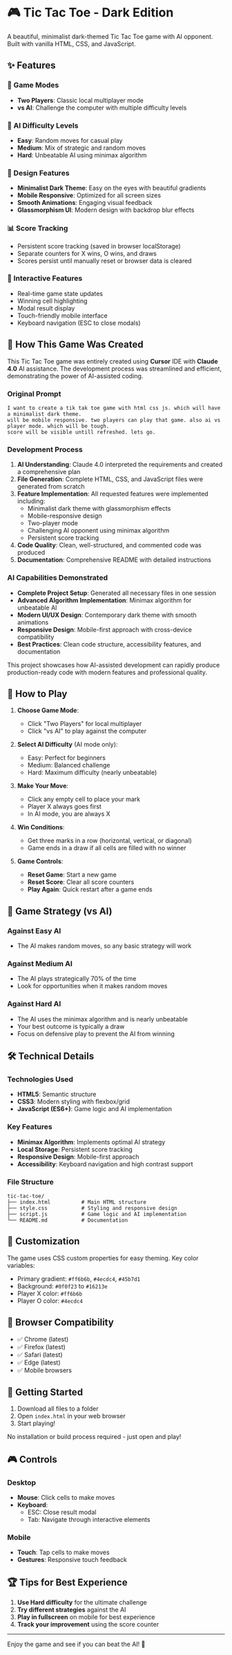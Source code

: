 # 🎮 Tic Tac Toe - Dark Edition

A beautiful, minimalist dark-themed Tic Tac Toe game with AI opponent. Built with vanilla HTML, CSS, and JavaScript.

## ✨ Features

### 🎯 Game Modes
- **Two Players**: Classic local multiplayer mode
- **vs AI**: Challenge the computer with multiple difficulty levels

### 🤖 AI Difficulty Levels
- **Easy**: Random moves for casual play
- **Medium**: Mix of strategic and random moves
- **Hard**: Unbeatable AI using minimax algorithm

### 🎨 Design Features
- **Minimalist Dark Theme**: Easy on the eyes with beautiful gradients
- **Mobile Responsive**: Optimized for all screen sizes
- **Smooth Animations**: Engaging visual feedback
- **Glassmorphism UI**: Modern design with backdrop blur effects

### 📊 Score Tracking
- Persistent score tracking (saved in browser localStorage)
- Separate counters for X wins, O wins, and draws
- Scores persist until manually reset or browser data is cleared

### 🔧 Interactive Features
- Real-time game state updates
- Winning cell highlighting
- Modal result display
- Touch-friendly mobile interface
- Keyboard navigation (ESC to close modals)

## 🤖 How This Game Was Created

This Tic Tac Toe game was entirely created using **Cursor** IDE with **Claude 4.0** AI assistance. The development process was streamlined and efficient, demonstrating the power of AI-assisted coding.

### Original Prompt
```
I want to create a tik tak toe game with html css js. which will have a minimalist dark theme. 
will be mobile responsive. two players can play that game. also ai vs player mode. which will be tough. 
score will be visible untill refreshed. lets go.
```

### Development Process
1. **AI Understanding**: Claude 4.0 interpreted the requirements and created a comprehensive plan
2. **File Generation**: Complete HTML, CSS, and JavaScript files were generated from scratch
3. **Feature Implementation**: All requested features were implemented including:
   - Minimalist dark theme with glassmorphism effects
   - Mobile-responsive design
   - Two-player mode
   - Challenging AI opponent using minimax algorithm
   - Persistent score tracking
4. **Code Quality**: Clean, well-structured, and commented code was produced
5. **Documentation**: Comprehensive README with detailed instructions

### AI Capabilities Demonstrated
- **Complete Project Setup**: Generated all necessary files in one session
- **Advanced Algorithm Implementation**: Minimax algorithm for unbeatable AI
- **Modern UI/UX Design**: Contemporary dark theme with smooth animations
- **Responsive Design**: Mobile-first approach with cross-device compatibility
- **Best Practices**: Clean code structure, accessibility features, and documentation

This project showcases how AI-assisted development can rapidly produce production-ready code with modern features and professional quality.

## 🚀 How to Play

1. **Choose Game Mode**:
   - Click "Two Players" for local multiplayer
   - Click "vs AI" to play against the computer

2. **Select AI Difficulty** (AI mode only):
   - Easy: Perfect for beginners
   - Medium: Balanced challenge
   - Hard: Maximum difficulty (nearly unbeatable)

3. **Make Your Move**:
   - Click any empty cell to place your mark
   - Player X always goes first
   - In AI mode, you are always X

4. **Win Conditions**:
   - Get three marks in a row (horizontal, vertical, or diagonal)
   - Game ends in a draw if all cells are filled with no winner

5. **Game Controls**:
   - **Reset Game**: Start a new game
   - **Reset Score**: Clear all score counters
   - **Play Again**: Quick restart after a game ends

## 🎯 Game Strategy (vs AI)

### Against Easy AI
- The AI makes random moves, so any basic strategy will work

### Against Medium AI
- The AI plays strategically 70% of the time
- Look for opportunities when it makes random moves

### Against Hard AI
- The AI uses the minimax algorithm and is nearly unbeatable
- Your best outcome is typically a draw
- Focus on defensive play to prevent the AI from winning

## 🛠️ Technical Details

### Technologies Used
- **HTML5**: Semantic structure
- **CSS3**: Modern styling with flexbox/grid
- **JavaScript (ES6+)**: Game logic and AI implementation

### Key Features
- **Minimax Algorithm**: Implements optimal AI strategy
- **Local Storage**: Persistent score tracking
- **Responsive Design**: Mobile-first approach
- **Accessibility**: Keyboard navigation and high contrast support

### File Structure
```
tic-tac-toe/
├── index.html          # Main HTML structure
├── style.css           # Styling and responsive design
├── script.js           # Game logic and AI implementation
└── README.md           # Documentation
```

## 🎨 Customization

The game uses CSS custom properties for easy theming. Key color variables:
- Primary gradient: `#ff6b6b`, `#4ecdc4`, `#45b7d1`
- Background: `#0f0f23` to `#16213e`
- Player X color: `#ff6b6b`
- Player O color: `#4ecdc4`

## 📱 Browser Compatibility

- ✅ Chrome (latest)
- ✅ Firefox (latest)
- ✅ Safari (latest)
- ✅ Edge (latest)
- ✅ Mobile browsers

## 🚀 Getting Started

1. Download all files to a folder
2. Open `index.html` in your web browser
3. Start playing!

No installation or build process required - just open and play!

## 🎮 Controls

### Desktop
- **Mouse**: Click cells to make moves
- **Keyboard**: 
  - ESC: Close result modal
  - Tab: Navigate through interactive elements

### Mobile
- **Touch**: Tap cells to make moves
- **Gestures**: Responsive touch feedback

## 🏆 Tips for Best Experience

1. **Use Hard difficulty** for the ultimate challenge
2. **Try different strategies** against the AI
3. **Play in fullscreen** on mobile for best experience
4. **Track your improvement** using the score counter

---

Enjoy the game and see if you can beat the AI! 🎯 